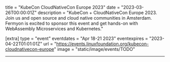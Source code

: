 title = "KubeCon CloudNativeCon Europe 2023"
date = "2023-03-26T00:00:01Z"
description = "KubeCon + CloudNativeCon Europe 2023. Join us and open source and cloud native communities in Amsterdam. Fermyon is excited to sponsor this event and get hands-on with WebAssembly Microservices and Kubernetes."

[extra]
type = "event"
eventdates = "Apr 18-21 2023"
eventexpires = "2023-04-22T01:01:01Z"
url = "https://events.linuxfoundation.org/kubecon-cloudnativecon-europe"
image = "static/image/events/TODO"

---

